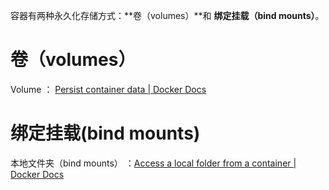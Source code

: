 

容器有两种永久化存储方式：**卷（volumes）**和 **绑定挂载（bind mounts）**。





# 卷（**volumes**）

Volume      ： [Persist container data | Docker Docs](https://docs.docker.com/guides/walkthroughs/persist-data/)





# 绑定挂载(bind mounts)

本地文件夹（bind mounts） ：[Access a local folder from a container | Docker Docs](https://docs.docker.com/guides/walkthroughs/access-local-folder/)

